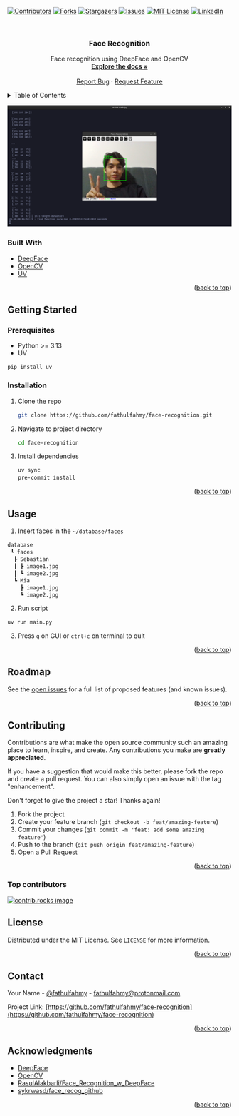 <!-- Improved compatibility of back to top link: See: https://github.com/othneildrew/Best-README-Template/pull/73 -->

<a id="readme-top"></a>

<!-- PROJECT SHIELDS -->
<!--
*** I'm using markdown "reference style" links for readability.
*** Reference links are enclosed in brackets [ ] instead of parentheses ( ).
*** See the bottom of this document for the declaration of the reference variables
*** for contributors-url, forks-url, etc. This is an optional, concise syntax you may use.
*** https://www.markdownguide.org/basic-syntax/#reference-style-links
-->

[![Contributors][contributors-shield]][contributors-url]
[![Forks][forks-shield]][forks-url]
[![Stargazers][stars-shield]][stars-url]
[![Issues][issues-shield]][issues-url]
[![MIT License][license-shield]][license-url]
[![LinkedIn][linkedin-shield]][linkedin-url]

<!-- PROJECT LOGO -->
<br />
<div align="center">
  <!-- <a href="https://github.com/fathulfahmy/face-recognition">
    <img src="images/logo.png" alt="Logo" width="80" height="80">
  </a> -->

<h3 align="center">Face Recognition</h3>

  <p align="center">
    Face recognition using DeepFace and OpenCV
    <br />
    <a href="https://github.com/fathulfahmy/face-recognition"><strong>Explore the docs »</strong></a>
    <br />
    <br />
    <a href="https://github.com/fathulfahmy/face-recognition/issues/new?template=bug-report.yml">Report Bug</a>
    &middot;
    <a href="https://github.com/fathulfahmy/face-recognition/issues/new?template=feature-request.yml">Request Feature</a>
  </p>
</div>

<!-- TABLE OF CONTENTS -->
<details>
  <summary>Table of Contents</summary>
  <ol>
    <li><a href="#built-with">Built With</a></li>
    <li>
      <a href="#getting-started">Getting Started</a>
      <ul>
        <li><a href="#prerequisites">Prerequisites</a></li>
        <li><a href="#installation">Installation</a></li>
      </ul>
    </li>
    <li><a href="#usage">Usage</a></li>
    <li><a href="#roadmap">Roadmap</a></li>
    <li><a href="#contributing">Contributing</a></li>
    <li><a href="#license">License</a></li>
    <li><a href="#contact">Contact</a></li>
    <li><a href="#acknowledgments">Acknowledgments</a></li>
  </ol>
</details>

![Face recognition using DeepFace and OpenCV][product-screenshot]

### Built With

- [DeepFace](https://github.com/serengil/deepface)
- [OpenCV](https://pypi.org/project/opencv-python/)
- [UV](https://docs.astral.sh/uv/)

<p align="right">(<a href="#readme-top">back to top</a>)</p>

<!-- GETTING STARTED -->

## Getting Started

### Prerequisites

- Python >= 3.13
- UV
```sh
pip install uv
```

### Installation

1. Clone the repo
   ```sh
   git clone https://github.com/fathulfahmy/face-recognition.git
   ```
2. Navigate to project directory
   ```sh
   cd face-recognition
   ```
3. Install dependencies
   ```sh
   uv sync
   pre-commit install
   ```

<p align="right">(<a href="#readme-top">back to top</a>)</p>

<!-- USAGE EXAMPLES -->

## Usage

1. Insert faces in the `~/database/faces`

```
database
 ┗ faces
  ┣ Sebastian
  ┃ ┣ image1.jpg
  ┃ ┗ image2.jpg
  ┗ Mia
    ┣ image1.jpg
    ┗ image2.jpg
```

2. Run script

```sh
uv run main.py
```

3. Press `q` on GUI or `ctrl+c` on terminal to quit

<p align="right">(<a href="#readme-top">back to top</a>)</p>

<!-- ROADMAP -->

## Roadmap

See the [open issues](https://github.com/fathulfahmy/face-recognition/issues) for a full list of proposed features (and known issues).

<p align="right">(<a href="#readme-top">back to top</a>)</p>

<!-- CONTRIBUTING -->

## Contributing

Contributions are what make the open source community such an amazing place to learn, inspire, and create. Any contributions you make are **greatly appreciated**.

If you have a suggestion that would make this better, please fork the repo and create a pull request. You can also simply open an issue with the tag "enhancement".

Don't forget to give the project a star! Thanks again!

1. Fork the project
2. Create your feature branch (`git checkout -b feat/amazing-feature`)
3. Commit your changes (`git commit -m 'feat: add some amazing feature'`)
4. Push to the branch (`git push origin feat/amazing-feature`)
5. Open a Pull Request

<p align="right">(<a href="#readme-top">back to top</a>)</p>

### Top contributors

<a href="https://github.com/fathulfahmy/face-recognition/graphs/contributors">
  <img src="https://contrib.rocks/image?repo=fathulfahmy/face-recognition" alt="contrib.rocks image" />
</a>

<!-- LICENSE -->

## License

Distributed under the MIT License. See `LICENSE` for more information.

<p align="right">(<a href="#readme-top">back to top</a>)</p>

<!-- CONTACT -->

## Contact

Your Name - [@fathulfahmy](https://linkedin.com/in/fathulfahmy) - fathulfahmy@protonmail.com

Project Link: [https://github.com/fathulfahmy/face-recognition](https://github.com/fathulfahmy/face-recognition)

<p align="right">(<a href="#readme-top">back to top</a>)</p>

<!-- ACKNOWLEDGMENTS -->

## Acknowledgments

- [DeepFace](https://github.com/serengil/deepface)
- [OpenCV](https://pypi.org/project/opencv-python/)
- [RasulAlakbarli/Face_Recognition_w_DeepFace](https://github.com/RasulAlakbarli/Face_Recognition_w_DeepFace/blob/master/main.py)
- [sykrwasd/face_recog_github](https://github.com/sykrwasd/face_recog_github/blob/master/app.ipynb)

<p align="right">(<a href="#readme-top">back to top</a>)</p>

<!-- MARKDOWN LINKS & IMAGES -->
<!-- https://www.markdownguide.org/basic-syntax/#reference-style-links -->

[contributors-shield]: https://img.shields.io/github/contributors/fathulfahmy/face-recognition.svg?style=for-the-badge
[contributors-url]: https://github.com/fathulfahmy/face-recognition/graphs/contributors
[forks-shield]: https://img.shields.io/github/forks/fathulfahmy/face-recognition.svg?style=for-the-badge
[forks-url]: https://github.com/fathulfahmy/face-recognition/network/members
[stars-shield]: https://img.shields.io/github/stars/fathulfahmy/face-recognition.svg?style=for-the-badge
[stars-url]: https://github.com/fathulfahmy/face-recognition/stargazers
[issues-shield]: https://img.shields.io/github/issues/fathulfahmy/face-recognition.svg?style=for-the-badge
[issues-url]: https://github.com/fathulfahmy/face-recognition/issues
[license-shield]: https://img.shields.io/github/license/fathulfahmy/face-recognition.svg?style=for-the-badge
[license-url]: https://github.com/fathulfahmy/face-recognition/blob/master/LICENSE
[linkedin-shield]: https://img.shields.io/badge/-LinkedIn-black.svg?style=for-the-badge&logo=linkedin&colorB=555
[linkedin-url]: https://linkedin.com/in/fathulfahmy
[product-screenshot]: docs/screenshot.png
